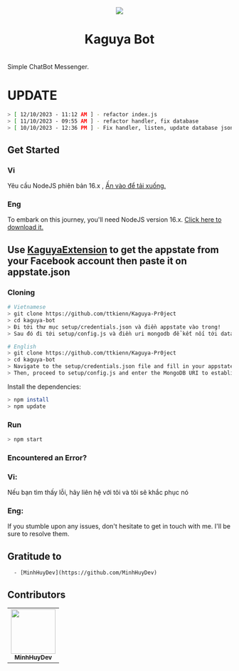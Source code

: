 <p align="center">
<img src="https://i.imgur.com/BUbiCd2.png"/>
</p>
<h1 align="center">Kaguya Bot</h1>

<br>Simple ChatBot Messenger.<br/>
# UPDATE 
```sh
> [ 12/10/2023 - 11:12 AM ] - refactor index.js
> [ 11/10/2023 - 09:55 AM ] - refactor handler, fix database
> [ 10/10/2023 - 12:36 PM ] - Fix handler, listen, update database json, refactor
```

## Get Started
### Vi
Yêu cầu NodeJS phiên bản 16.x , [Ấn vào để tải xuống.](https://nodejs.org/en/download/current/)
### Eng
To embark on this journey, you'll need NodeJS version 16.x. [Click here to download it.](https://nodejs.org/en/download/current/)

## Use [KaguyaExtension](https://github.com/ttkienn/KaguyaExtension) to get the appstate from your Facebook account then paste it on appstate.json

### Cloning
```sh
# Vietnamese
> git clone https://github.com/ttkienn/Kaguya-Pr0ject
> cd kaguya-bot
> Đi tới thư mục setup/credentials.json và điền appstate vào trong!
> Sau đó đi tới setup/config.js và điền uri mongodb để kết nối tới database!

# English
> git clone https://github.com/ttkienn/Kaguya-Pr0ject
> cd kaguya-bot
> Navigate to the setup/credentials.json file and fill in your appstate!
> Then, proceed to setup/config.js and enter the MongoDB URI to establish a connection with the database!
```
Install the dependencies:
```sh
> npm install
> npm update
```

### Run
```sh
> npm start
```

### Encountered an Error?
### Vi:
Nếu bạn tìm thấy lỗi, hãy liên hệ với tôi và tôi sẽ khắc phục nó
### Eng:
If you stumble upon any issues, don't hesitate to get in touch with me. I'll be sure to resolve them.

## Gratitude to
      - [MinhHuyDev](https://github.com/MinhHuyDev)

## Contributors
<table>
  <tr>
<td align="center"><a href="https://github.com/MinhHuyDev" target="_blank"><img src="https://avatars.githubusercontent.com/u/96736064?v=4" width="100px;" alt=""/></a><br />
<sub><b>MinhHuyDev</b></sub><br /></td>
  </tr>
</table>
